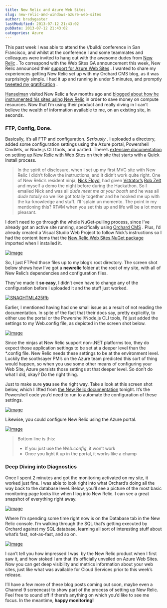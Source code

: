 ```yaml
---
title: New Relic and Azure Web Sites
slug: new-relic-and-windows-azure-web-sites
author: bradygaster
lastModified: 2013-07-12 21:43:02
pubDate: 2013-07-12 21:43:02
categories: Azure
---
```


<p>This past week I was able to attend the //build/ conference in San Francisco, and whilst at the conference I and some teammates and colleagues were invited to hang out with the awesome dudes from
  <a href="http://newrelic.com/">New Relic</a> . To correspond with the Web Sites GA announcement this week, New Relic announced their
  <a href="http://blog.newrelic.com/2013/06/27/new-relic-support-forwindows-azure-web-sites/">support for Azure Web Sites</a> . I wanted to share my experiences getting New Relic set up with my Orchard CMS blog, as it was surprisingly simple. I had it up and running in under 5 minutes, and promptly
  <a href="https://twitter.com/bradygaster/status/350868179494514688">tweeted my gratification</a> . </p>
<p>
  <a href="http://www.hanselman.com/">Hanselman</a>  visited New Relic a few months ago and
  <a href="http://www.hanselman.com/blog/PennyPinchingInTheCloudEnablingNewRelicPerformanceMonitoringOnWindowsAzureWebsites.aspx">blogged about how he instrumented his sites using New Relic</a>  in order to save money on compute resources. Now that I&#x2019;m using their product and really diving in I can&#x2019;t believe the wealth of information available to me, on an existing site, in seconds.</p>
<h3>FTP, Config, Done. </h3>
<p>Basically, it&#x2019;s all FTP and configuration. <em>Seriously</em> . I uploaded a directory, added some configuration settings using the Azure portal, Powershell Cmdlets, or Node.js CLI tools, and partied. There&#x2019;s
  <a href="https://newrelic.com/docs/dotnet/azure-web-sites">extensive documentation on setting up New Relic with Web Sites</a>  on their site that starts with a Quick Install process. </p>
<blockquote>
  <p>In the spirit of disclosure, when I set up my first MVC site with New Relic I didn&#x2019;t follow the instructions, and it didn&#x2019;t work quite right. One of New Relic&#x2019;s resident ninja,
    <a href="https://twitter.com/nickfloyd">Nick Floyd</a>, had given
    <a href="http://www.vstrator.com/">Vstrator&#x2019;s</a> 
    <a href="https://twitter.com/robzelt">Rob Zelt</a>  and myself a demo the night before during the Hackathon. So I emailed Nick and was all <em>dude meet me at your booth</em>  and he was all <em>dude totally </em> so we like got totally together and he hooked me up with the ka-knowledge
    and stuff. I&#x2019;ll &#x2018;splain un momento. The point in my mentioning this? RT#M when you set this up and life will be a lot more pleasant. </p>
</blockquote>
<p>I don&#x2019;t need to go through the whole NuGet-pulling process, since I&#x2019;ve already got an active site running, specifically using
  <a href="http://www.orchardproject.net/">Orchard CMS</a> . Plus, I&#x2019;d already created a Visual Studio Web Project to follow Nick&#x2019;s instructions so I had the content items that the
  <a href="http://nuget.org/packages/NewRelic.Azure.WebSites/">New Relic Web Sites NuGet package</a>  imported when I installed it. </p>
<p>
  <a href="http://nuget.org/packages/NewRelic.Azure.WebSites/">
    <img alt="image" src="/posts/new-relic-and-windows-azure-web-sites/media/image_3.png">
  </a> 
</p>
<p>So, I just FTPed those files up to my blog&#x2019;s root directory. The screen shot below shows how I&#x2019;ve got a <strong>newrelic </strong> folder at the root of my site, with all of New Relic&#x2019;s dependencies and configuration files. </p>
<p>They&#x2019;ve made it <strong>so easy</strong>, I didn&#x2019;t even have to change any of the configuration before I uploaded it and the stuff just worked. </p>
<p>
  <a href="/Media/Default/Windows-Live-Writer/New-Relic_1501B/SNAGHTML425ffb.png">
    <img alt="SNAGHTML425ffb" src="/posts/new-relic-and-windows-azure-web-sites/media/SNAGHTML425ffb_thumb.png">
  </a> 
</p>
<p>Earlier, I mentioned having had one small issue as a result of not reading the documentation. In spite of the fact that their docs say, pretty explicitly, to either use the portal or the Powershell/Node.js CLI tools, I&#x2019;d just added the settings to my
  Web.config file, as depicted in the screen shot below. </p>
<p>
  <a href="/Media/Default/Windows-Live-Writer/New-Relic_1501B/image_7.png">
    <img alt="image" src="/posts/new-relic-and-windows-azure-web-sites/media/image_thumb_2.png">
  </a> 
</p>
<p>Since the ninjas at New Relic support non-.NET platforms too, they do expect those application settings to be set at a deeper level than the *.config file. New Relic needs these settings to be at the environment level. Luckily the soothsayer PM&#x2019;s on the
  Azure team predicted this sort of thing would happen, so when you use some other means of configuring your Web Site, Azure persists those settings at that deeper level. So don&#x2019;t do what I did, okay? Do the right thing. </p>
<p>Just to make sure <strong>you</strong>  see the right way. Take a look at this screen shot below, which I lifted from
  <a href="https://newrelic.com/docs/dotnet/azure-web-sites">the New Relic documentation</a>  tonight. It&#x2019;s the Powershell code you&#x2019;d need to run to automate the configuration of these settings. </p>
<p>
  <a href="/Media/Default/Windows-Live-Writer/New-Relic_1501B/image_9.png">
    <img alt="image" src="/posts/new-relic-and-windows-azure-web-sites/media/image_thumb_3.png">
  </a> 
</p>
<p>Likewise, you could configure New Relic using the Azure portal. </p>
<p>
  <a href="/Media/Default/Windows-Live-Writer/New-Relic_1501B/image_11.png">
    <img alt="image" src="/posts/new-relic-and-windows-azure-web-sites/media/image_thumb_4.png">
  </a> 
</p>
<blockquote>
  <p>Bottom line is this:</p>
  <ul>
    <li>If you just use the <em>Web.config</em>, it won&#x2019;t work
      </li><li>Once you light it up in the portal, it works like a champ</li>
  </ul>
</blockquote>
<h3>Deep Diving into Diagnostics</h3>
<p>Once I spent 2 minutes and got the monitoring activated on my site, it worked just fine. I was able to look right into what Orchard&#x2019;s doing all the way back to the database level. Below, you&#x2019;ll see a picture of the most basic monitoring page looks like
  when I log into New Relic. I can see a great snapshot of everything right away. </p>
<p>
  <a href="/Media/Default/Windows-Live-Writer/New-Relic_1501B/image_13.png">
    <img alt="image" src="/posts/new-relic-and-windows-azure-web-sites/media/image_thumb_5.png">
  </a> 
</p>
<p>Where I&#x2019;m spending some time right now is on the Database tab in the New Relic console. I&#x2019;m walking through the SQL that&#x2019;s getting executed by Orchard against my SQL database, learning all sort of interesting stuff about what&#x2019;s fast, not-as-fast, and
  so on. </p>
<p>
  <a href="/Media/Default/Windows-Live-Writer/New-Relic_1501B/image_17.png">
    <img alt="image" src="/posts/new-relic-and-windows-azure-web-sites/media/image_thumb_7.png">
  </a> 
</p>
<p>I can&#x2019;t tell you how impressed I was&#xA0; by the New Relic product when I first saw it, and how stoked I am that it&#x2019;s officially unveiled on Azure Web Sites. Now you can get deep visibility and metrics information about your web sites, just like what was
  available for Cloud Services prior to this week&#x2019;s release. </p>
<p>I&#x2019;ll have a few more of these blog posts coming out soon, maybe even a Channel 9 screencast to show part of the process of setting up New Relic. Feel free to sound off if there&#x2019;s anything on which you&#x2019;d like to see me focus. In the meantime, <strong>happy monitoring!</strong> </p>
